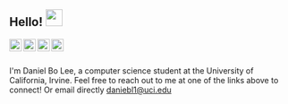 ## Hello! <img src="https://raw.githubusercontent.com/iampavangandhi/iampavangandhi/master/gifs/Hi.gif" width="30px"></h2>

<a href="https://www.linkedin.com/in/danielbolee/">
  <img align="left" alt="Daniel's Linkedin" width="22px" src="https://cdn.jsdelivr.net/npm/simple-icons@v3/icons/linkedin.svg" />
</a>
<a href="https://twitter.com/ToastInspector">
  <img align="left" alt="Daniel's Linkedin" width="22px" src="https://cdn.jsdelivr.net/npm/simple-icons@3.13.0/icons/twitter.svg" />
</a>
<a href="https://instagram.com/dxnielbhlee">
  <img align="left" alt="Ethan's Instagram" width="22px" src="https://cdn.jsdelivr.net/npm/simple-icons@v3/icons/instagram.svg" />
</a>
<a href="mailto:daniebl1@uci.edu">
  <img align="left" alt="'Gmail" width="22px" src="https://cdn.jsdelivr.net/npm/simple-icons@3.1.0/icons/gmail.svg" />
</a>

<br />
<br />

I'm Daniel Bo Lee, a computer science student at the University of California, Irvine. Feel free to reach out to me at one of the links above to connect! Or email directly daniebl1@uci.edu

